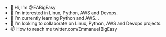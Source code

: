 - 👋 Hi, I’m @EABigEasy
- 👀 I’m interested in Linux, Python, AWS and Devops.
- 🌱 I’m currently learning Python and AWS...
- 💞️ I’m looking to collaborate on Linux, Python, AWS and Devops projects.
- 📫 How to reach me twitter.com/EmmanuelBigEasy
